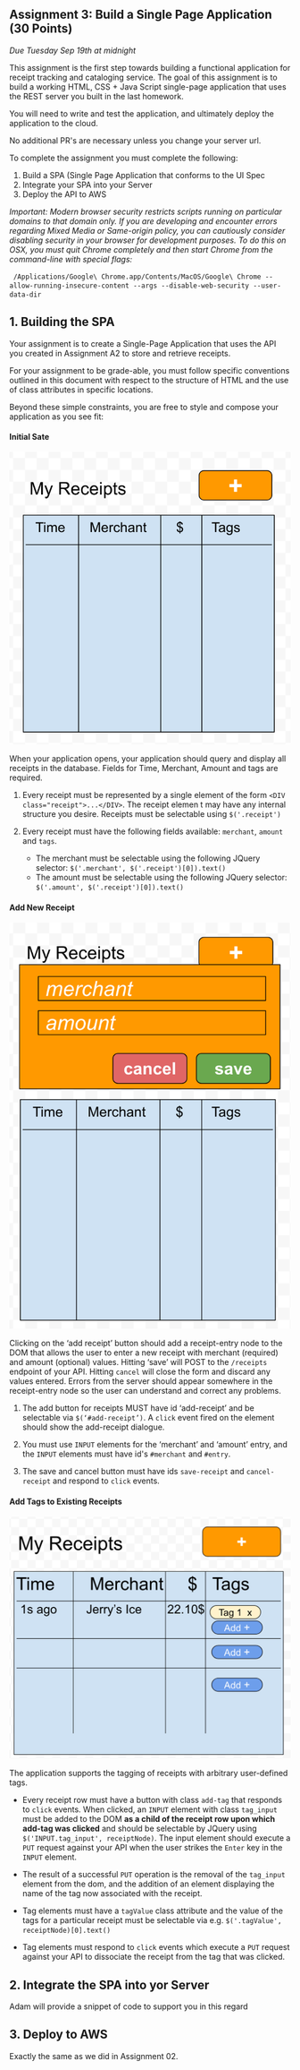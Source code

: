 Assignment 3: Build a Single Page Application (30 Points)
---
*Due Tuesday Sep 19th at midnight*

This assignment is the first step towards building a functional application for receipt
tracking and cataloging service.  The goal of this assignment
is to build a working HTML, CSS + Java Script single-page application that uses the
REST server you built in the last homework.

You will need to write and test the application, and ultimately deploy the application
to the cloud.

No additional PR's are necessary unless you change your server url.

To complete the assignment you must complete the following:
1. Build a SPA (Single Page Application that conforms to the UI Spec
2. Integrate your SPA into your Server
3. Deploy the API to AWS

*Important: Modern browser security restricts scripts running on particular
domains to that domain only.  If you are developing and encounter errors
regarding Mixed Media or Same-origin policy, you can cautiously consider
disabling security in your browser for development purposes.  To do this on OSX,
you must quit Chrome completely and then start Chrome from the command-line with special flags:*
```
 /Applications/Google\ Chrome.app/Contents/MacOS/Google\ Chrome --allow-running-insecure-content --args --disable-web-security --user-data-dir
```

## 1. Building the SPA
Your assignment is to create a Single-Page Application that uses the API you
created in Assignment A2 to store and retrieve receipts.

For your assignment to be grade-able, you must follow specific conventions outlined
in this document with respect to the structure of HTML and the use of class attributes in specific locations.

Beyond these simple constraints, you are free to style and compose your application as you see fit:

#### Initial Sate
![](is.png)

When your application opens, your application should query and display all receipts in the database.  Fields for Time, Merchant, Amount and tags are required.

1. Every receipt must be represented by a single element of the form `<DIV class="receipt">...</DIV>`.  The receipt elemen
t may have any internal structure you desire.  Receipts must be selectable using `$('.receipt')`

2. Every receipt must have the following fields available: `merchant`, `amount` and `tags`.
   * The merchant must be selectable using the following JQuery selector: `$('.merchant', $('.receipt')[0]).text()`
   * The amount must be selectable using the following JQuery selector: `$('.amount', $('.receipt')[0]).text()`

#### Add New Receipt
![](ar.png)

Clicking on the ‘add receipt’ button should add a receipt-entry node to the DOM that allows the user to enter a new receipt with merchant (required) and amount (optional) values.  Hitting ‘save’ will POST to the `/receipts` endpoint of your API.  Hitting `cancel` will close the form and discard any values entered.  Errors from the server should appear somewhere in the receipt-entry node so the user can understand and correct any problems.

1. The add button for receipts MUST have id ‘add-receipt’ and be selectable via `$(‘#add-receipt’)`.  A `click` event
fired on the element should show the add-receipt dialogue.

2. You must use `INPUT` elements for the ‘merchant’ and ‘amount’ entry, and the `INPUT` elements must have id's `#merchant` and `#entry`.

3. The save and cancel button must have ids `save-receipt` and `cancel-receipt` and respond to `click` events.


#### Add Tags to Existing Receipts
![](at.png)

The application supports the tagging of receipts with arbitrary user-defined tags.

* Every receipt row must have a button with class `add-tag` that responds to `click` events.  When clicked, an `INPUT` element with class `tag_input` must be added to the DOM **as a child of the receipt row upon which add-tag was clicked** and should be selectable by JQuery using `$('INPUT.tag_input', receiptNode)`.  The input element should execute a `PUT` request against your API when the user strikes the `Enter` key in the `INPUT` element.

* The result of a successful `PUT` operation is the removal of the `tag_input` element from the dom, and the addition of an element displaying the name of the tag now associated with the receipt.

* Tag elements must have a `tagValue` class attribute and the value of the tags for a particular receipt must be selectable via e.g. `$('.tagValue', receiptNode)[0].text()`

* Tag elements must respond to `click` events which execute a `PUT` request against your API to dissociate the receipt from the tag that was clicked.

## 2. Integrate the SPA into yor Server
Adam will provide a snippet of code to support you in this regard

## 3. Deploy to AWS
Exactly the same as we did in Assignment 02.
